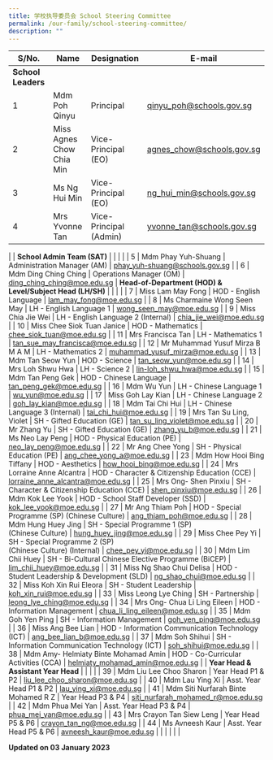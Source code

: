 ```yaml
---
title: 学校执导委员会 School Steering Committee
permalink: /our-family/school-steering-committee/
description: ""
---
```

| S/No. | Name | Designation | E-mail |
|---|---|---|---|
| **School Leaders** |  |  |  |
| 1 | Mdm Poh Qinyu | Principal | qinyu_poh@schools.gov.sg |
| 2 | Miss Agnes Chow Chia Min | Vice-Principal (EO) | agnes_chow@schools.gov.sg |
| 3 | Ms Ng Hui Min | Vice-Principal (EO) | ng_hui_min@schools.gov.sg |
| 4 |  Mrs Yvonne Tan	| Vice-Principal (Admin) | yvonne_tan@schools.gov.sg
 |
| **School Admin Team (SAT)** |  |  |  |
| 5 | Mdm Phay Yuh-Shuang | Administration Manager (AM) | phay_yuh-shuang@schools.gov.sg |
| 6 | Mdm Ding Ching Ching | Operations Manager (OM) | ding_ching_ching@moe.edu.sg
| **Head-of-Department (HOD) &amp; Level/Subject Head (LH/SH)** |  |  |  |
| 7 | Miss Lam May Fong | HOD - English Language | lam_may_fong@moe.edu.sg |
| 8 | Ms Charmaine Wong Seen May | LH - English Language 1 | wong_seen_may@moe.edu.sg |
| 9 | Miss Chia Jie Wei | LH - English Language 2 (Internal) | chia_jie_wei@moe.edu.sg |
| 10 | Miss Chee Siok Tuan Janice | HOD - Mathematics | chee_siok_tuan@moe.edu.sg |
| 11 | Mrs Francisca Tan | LH - Mathematics 1 | tan_sue_may_francisca@moe.edu.sg |
| 12 | Mr Muhammad Yusuf Mirza B M A M | LH - Mathematics 2 | muhammad_yusuf_mirza@moe.edu.sg |
| 13 | Mdm Tan Seow Yun | HOD - Science | tan_seow_yun@moe.edu.sg |
| 14 | Mrs Loh Shwu Hwa | LH - Science 2 | lin-loh_shwu_hwa@moe.edu.sg |
| 15 | Mdm Tan Peng Gek | HOD - Chinese Language | tan_peng_gek@moe.edu.sg |
| 16 | Mdm Wu Yun | LH - Chinese Language 1 | wu_yun@moe.edu.sg |
| 17 | Miss Goh Lay Kian | LH - Chinese Language 2 | goh_lay_kian@moe.edu.sg |
| 18 | Mdm Tai Chi Hui	 | LH - Chinese Language 3 (Internal) | tai_chi_hui@moe.edu.sg |
| 19 | Mrs Tan Su Ling, Violet | SH - Gifted Education (GE) | tan_su_ling_violet@moe.edu.sg |
| 20 | Mr Zhang Yu	 | SH - Gifted Education (GE) | zhang_yu_b@moe.edu.sg |
| 21 | Ms Neo Lay Peng | HOD - Physical Education (PE) | neo_lay_peng@moe.edu.sg |
| 22 | Mr Ang Chee Yong | SH - Physical Education (PE) | ang_chee_yong_a@moe.edu.sg |
| 23 | Mdm How Hooi Bing Tiffany | HOD - Aesthetics | how_hooi_bing@moe.edu.sg |
| 24 | Mrs Lorraine Anne Alcantra | HOD - Character &amp; Citizenship Education (CCE) | lorraine_anne_alcantra@moe.edu.sg |
| 25 | Mrs Ong- Shen Pinxiu | SH - Character &amp; Citizenship Education (CCE) | shen_pinxiu@moe.edu.sg |
| 26 | Mdm Kok Lee Yook | HOD - School Staff Developer (SSD) | kok_lee_yook@moe.edu.sg |
| 27 | Mr Ang Thiam Poh | HOD - Special Programme (SP) (Chinese Culture) | ang_thiam_poh@moe.edu.sg |
| 28 | Mdm Hung Huey Jing | SH - Special Programme 1 (SP)<br>(Chinese Culture) | hung_huey_jing@moe.edu.sg |
|  29 | Miss Chee Pey Yi	  | SH - Special Programme 2 (SP)<br>(Chinese Culture) (Internal)  | chee_pey_yi@moe.edu.sg  |
|  30 | Mdm Lim Chii Huey  | SH - Bi-Cultural Chinese Elective Programme (BiCEP)  | lim_chii_huey@moe.edu.sg  |
| 31 | Miss Ng Shao Chui Delisa | HOD - Student Leadership &amp; Development (SLD) | ng_shao_chui@moe.edu.sg |
| 32 | Miss Koh Xin Rui Eleora | SH - Student Leadership | koh_xin_rui@moe.edu.sg |
| 33 | Miss Leong Lye Ching | SH - Partnership | leong_lye_ching@moe.edu.sg |
| 34 | Mrs Ong- Chua Li Ling Eileen | HOD - Information Management | chua_li_ling_eileen@moe.edu.sg |
| 35 | Mdm Goh Yen Ping | SH - Information Management | goh_yen_ping@moe.edu.sg |
| 36 | Miss Ang Bee Lian | HOD - Information Communication Technology (ICT) | ang_bee_lian_b@moe.edu.sg |
| 37 | Mdm Soh Shihui | SH - Information Communication Technology (ICT) | soh_shihui@moe.edu.sg |
| 38 | Mdm Amy- Helmiaty Binte Mohamad Amin | HOD - Co-Curricular Activities (CCA) | helmiaty_mohamad_amin@moe.edu.sg |
| **Year Head &amp; Assistant Year Head** |  |  |  |
| 39 | Mdm Liu Lee Choo Sharon | Year Head P1 &amp; P2 | liu_lee_choo_sharon@moe.edu.sg |
| 40 | Mdm Lau Ying Xi | Asst. Year Head P1 &amp; P2 | lau_ying_xi@moe.edu.sg |
| 41 | Mdm Siti Nurfarah Binte Mohamed R Z | Year Head P3 &amp; P4 | siti_nurfarah_mohamed_r@moe.edu.sg |
| 42 | Mdm Phua Mei Yan | Asst. Year Head P3 &amp; P4 | phua_mei_yan@moe.edu.sg |
| 43 | Mrs Crayon Tan Siew Leng | Year Head P5 &amp; P6 | crayon_tan_ng@moe.edu.sg |
| 44 | Ms Avneesh Kaur | Asst. Year Head P5 &amp; P6 | avneesh_kaur@moe.edu.sg |
| | | | |

**Updated on 03 January 2023**